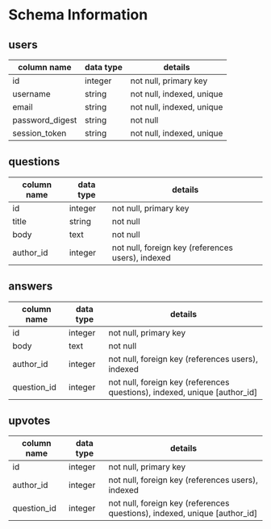 # Schema Information

## users
column name     | data type | details
----------------|-----------|-----------------------
id              | integer   | not null, primary key
username        | string    | not null, indexed, unique
email           | string    | not null, indexed, unique
password_digest | string    | not null
session_token   | string    | not null, indexed, unique

## questions
column name     | data type | details
----------------|-----------|-----------------------
id              | integer   | not null, primary key
title           | string    | not null
body            | text      | not null
author_id       | integer   | not null, foreign key (references users), indexed

## answers
column name     | data type | details
----------------|-----------|-----------------------
id              | integer   | not null, primary key
body            | text      | not null
author_id       | integer   | not null, foreign key (references users), indexed
question_id     | integer   | not null, foreign key (references questions), indexed, unique [author_id]

## upvotes
column name     | data type | details
----------------|-----------|-----------------------
id              | integer   | not null, primary key
author_id       | integer   | not null, foreign key (references users), indexed
question_id     | integer   | not null, foreign key (references questions), indexed, unique [author_id]
